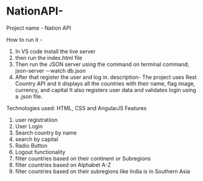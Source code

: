 # NationAPI-

Project name - Nation API

How to run it - 
  1. In VS code install the live server
  2. then run the index.html file
  3. Then run the JSON server using the command on terminal
       command; json-server --watch db.json
  4. After that register the user and log in.
description-
The project uses Rest Country API and it displays all the countries with their name, flag image, currency, and capital
It also registers user data and validates login using a .json file.

Technologies used:
HTML, CSS and AngularJS
Features
1. user registratiion
2. User Login
3. Search country by name
4. search by capital
5. Radio Button
6. Logout functionality
7. filter countries based on their continent or Subregions 
8. filter countries based on Alphabet A-Z
9. filter countries based on their subregions like India is in Southern Asia

